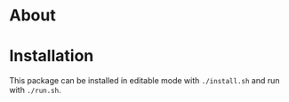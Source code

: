 # About

# Installation
This package can be installed in editable mode with `./install.sh` and run with `./run.sh`.
